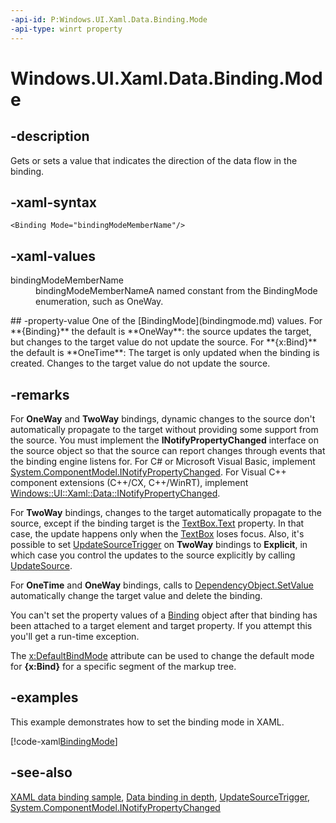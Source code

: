```yaml
---
-api-id: P:Windows.UI.Xaml.Data.Binding.Mode
-api-type: winrt property
---
```


<!-- Property syntax
public Windows.UI.Xaml.Data.BindingMode Mode { get;  set; }
-->

# Windows.UI.Xaml.Data.Binding.Mode

## -description
Gets or sets a value that indicates the direction of the data flow in the binding.

## -xaml-syntax
```xaml
<Binding Mode="bindingModeMemberName"/>
```


## -xaml-values
<dl><dt>bindingModeMemberName</dt><dd>bindingModeMemberNameA named constant from the BindingMode enumeration, such as OneWay.</dd>
</dl>
## -property-value
One of the [BindingMode](bindingmode.md) values. For **{Binding}** the default is **OneWay**: the source updates the target, but changes to the target value do not update the source. For **{x:Bind}** the default is **OneTime**: The target is only updated when the binding is created. Changes to the target value do not update the source.

## -remarks
For **OneWay** and **TwoWay** bindings, dynamic changes to the source don't automatically propagate to the target without providing some support from the source. You must implement the **INotifyPropertyChanged** interface on the source object so that the source can report changes through events that the binding engine listens for. For C# or Microsoft Visual Basic, implement [System.ComponentModel.INotifyPropertyChanged](/dotnet/api/system.componentmodel.inotifypropertychanged?redirectedfrom=MSDN). For Visual C++ component extensions (C++/CX, C++/WinRT), implement [Windows::UI::Xaml::Data::INotifyPropertyChanged](inotifypropertychanged.md).

For **TwoWay** bindings, changes to the target automatically propagate to the source, except if the binding target is the [TextBox.Text](../windows.ui.xaml.controls/textbox_text.md) property. In that case, the update happens only when the [TextBox](../windows.ui.xaml.controls/textbox.md) loses focus. Also, it's possible to set [UpdateSourceTrigger](binding_updatesourcetrigger.md) on **TwoWay** bindings to **Explicit**, in which case you control the updates to the source explicitly by calling [UpdateSource](bindingexpression_updatesource_190615267.md).

For **OneTime** and **OneWay** bindings, calls to [DependencyObject.SetValue](../windows.ui.xaml/dependencyobject_setvalue_52578133.md) automatically change the target value and delete the binding.


<!--For two way, what? Updates source, or deletes binding and therefore source no longer connected?-->

You can't set the property values of a [Binding](binding.md) object after that binding has been attached to a target element and target property. If you attempt this you'll get a run-time exception.

The [x:DefaultBindMode](https://docs.microsoft.com/windows/uwp/xaml-platform/x-defaultbindmode-attribute) attribute can be used to change the default mode for **{x:Bind}** for a specific segment of the markup tree.

## -examples
This example demonstrates how to set the binding mode in XAML.



[!code-xaml[BindingMode](../windows.ui.xaml.controls.primitives/code/Binding_Simple/csharp/Page.xaml#SnippetBindingMode)]

## -see-also
[XAML data binding sample](https://github.com/Microsoft/Windows-universal-samples/tree/master/Samples/XamlBind), [Data binding in depth](/windows/uwp/data-binding/data-binding-in-depth), [UpdateSourceTrigger](binding_updatesourcetrigger.md), [System.ComponentModel.INotifyPropertyChanged](/dotnet/api/system.componentmodel.inotifypropertychanged?redirectedfrom=MSDN)
